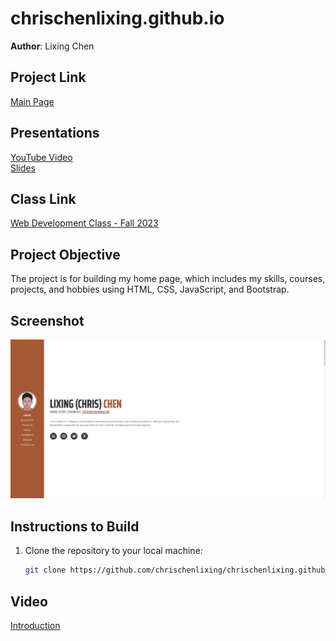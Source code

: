 # chrischenlixing.github.io

**Author**: Lixing Chen

## Project Link

[Main Page](https://chrischenlixing.github.io/)

## Presentations

[YouTube Video](https://www.youtube.com/watch?v=ZNoN0Z-viP4)  
[Slides](https://docs.google.com/presentation/d/1PM3qGEczMse1aCJlBDlbaam5u2zRkUwhFXkmrBWu698/edit#slide=id.g280a5e4a4fd_0_219)

## Class Link

[Web Development Class - Fall 2023](https://johnguerra.co/classes/webDevelopment_fall_2023/)

## Project Objective

The project is for building my home page, which includes my skills, courses, projects, and hobbies using HTML, CSS, JavaScript, and Bootstrap.

## Screenshot

![Homepage Screenshot](./chrisWebP1/assets/img/homepageshot.jpg)

## Instructions to Build

1. Clone the repository to your local machine:

   ```bash
   git clone https://github.com/chrischenlixing/chrischenlixing.github.io.git
   ```

## Video

[Introduction](https://chrischenlixing.github.io/chrisWebP1/index.html)
